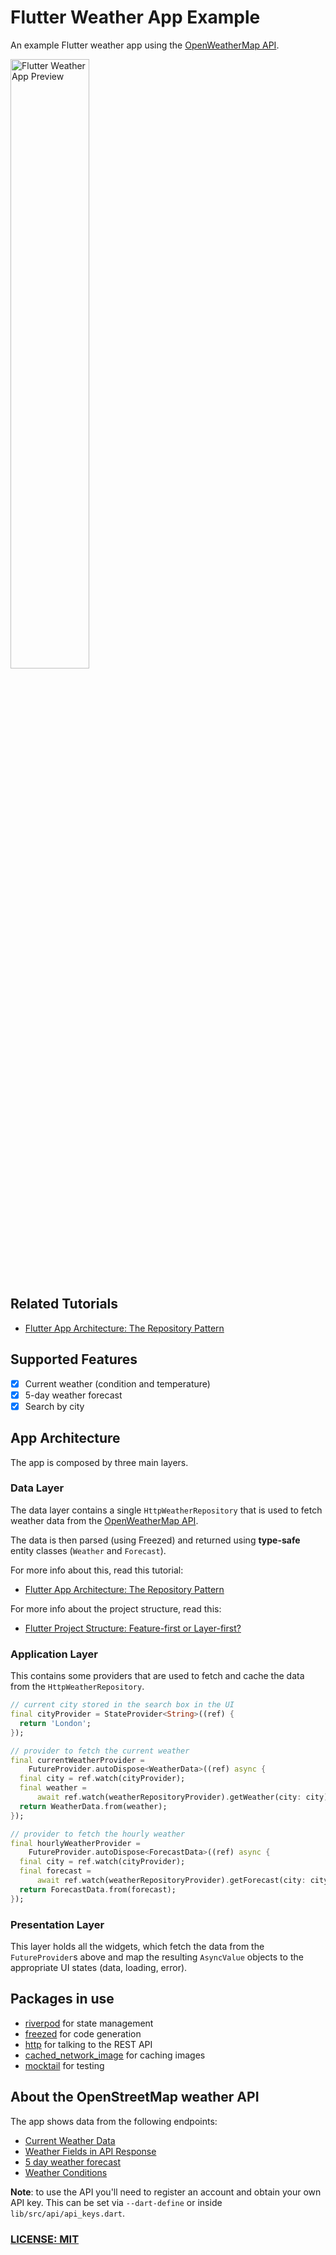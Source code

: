 # Flutter Weather App Example

An example Flutter weather app using the [OpenWeatherMap API](https://openweathermap.org/api).

<img src="https://github.com/bizz84/weather/blob/main/.github/images/weather-forecast.png?raw=true" alt="Flutter Weather App Preview" width=50% height=50%>

## Related Tutorials

- [Flutter App Architecture: The Repository Pattern](https://codewithandrea.com/articles/flutter-repository-pattern/)

## Supported Features

- [x] Current weather (condition and temperature)
- [x] 5-day weather forecast
- [x] Search by city

## App Architecture

The app is composed by three main layers.

### Data Layer

The data layer contains a single `HttpWeatherRepository` that is used to fetch weather data from the [OpenWeatherMap API](https://openweathermap.org/api).

The data is then parsed (using Freezed) and returned using **type-safe** entity classes (`Weather` and `Forecast`).

For more info about this, read this tutorial:

- [Flutter App Architecture: The Repository Pattern](https://codewithandrea.com/articles/flutter-repository-pattern/)

For more info about the project structure, read this:

- [Flutter Project Structure: Feature-first or Layer-first?](https://codewithandrea.com/articles/flutter-project-structure/)

### Application Layer

This contains some providers that are used to fetch and cache the data from the `HttpWeatherRepository`.

```dart
// current city stored in the search box in the UI
final cityProvider = StateProvider<String>((ref) {
  return 'London';
});

// provider to fetch the current weather
final currentWeatherProvider =
    FutureProvider.autoDispose<WeatherData>((ref) async {
  final city = ref.watch(cityProvider);
  final weather =
      await ref.watch(weatherRepositoryProvider).getWeather(city: city);
  return WeatherData.from(weather);
});

// provider to fetch the hourly weather
final hourlyWeatherProvider =
    FutureProvider.autoDispose<ForecastData>((ref) async {
  final city = ref.watch(cityProvider);
  final forecast =
      await ref.watch(weatherRepositoryProvider).getForecast(city: city);
  return ForecastData.from(forecast);
});
```

### Presentation Layer

This layer holds all the widgets, which fetch the data from the `FutureProvider`s above and map the resulting `AsyncValue` objects to the appropriate UI states (data, loading, error).

## Packages in use

- [riverpod](https://pub.dev/packages/riverpod) for state management
- [freezed](https://pub.dev/packages/freezed) for code generation
- [http](https://pub.dev/packages/http) for talking to the REST API
- [cached_network_image](https://pub.dev/packages/cached_network_image) for caching images
- [mocktail](https://pub.dev/packages/mocktail) for testing

## About the OpenStreetMap weather API

The app shows data from the following endpoints:

- [Current Weather Data](https://openweathermap.org/current)
- [Weather Fields in API Response](https://openweathermap.org/current#parameter)
- [5 day weather forecast](https://openweathermap.org/forecast5)
- [Weather Conditions](https://openweathermap.org/weather-conditions)

**Note**: to use the API you'll need to register an account and obtain your own API key. This can be set via `--dart-define` or inside `lib/src/api/api_keys.dart`.

### [LICENSE: MIT](LICENSE.md)